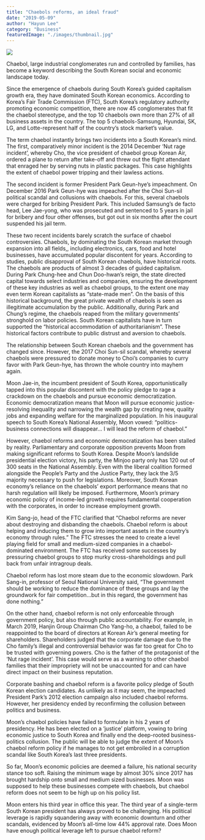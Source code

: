 ```yaml
---
title: "Chaebols reforms, an ideal fraud"
date: "2019-05-09"
author: "Hayun Lee"
category: "Business"
featuredImage: "./images/thumbnail.jpg"
---
```


![](/images/thumbnail.jpg)

Chaebol, large industrial conglomerates run and controlled by families, has become a keyword describing the South Korean social and economic landscape today.

Since the emergence of chaebols during South Korea’s guided capitalism growth era, they have dominated South Korean economics. According to Korea’s Fair Trade Commission (FTC), South Korea’s regulatory authority promoting economic competition, there are now 45 conglomerates that fit the chaebol stereotype, and the top 10 chaebols own more than 27% of all business assets in the country. The top 5 chaebols-Samsung, Hyundai, SK, LG, and Lotte-represent half of the country’s stock market’s value.

The term chaebol instantly brings two incidents into a South Korean’s mind. The first, comparatively minor incident is the 2014 December ‘Nut rage incident’, whereby Cho, the vice president of chaebol group Korean Air, ordered a plane to return after take-off and threw out the flight attendant that enraged her by serving nuts in plastic packages. This case highlights the extent of chaebol power tripping and their lawless actions.

The second incident is former President Park Geun-hye’s impeachment. On December 2016 Park Geun-hye was impeached after the Choi Sun-sil political scandal and collusions with chaebols. For this, several chaebols were charged for bribing President Park. This included Samsung’s de facto head, Lee Jae-yong, who was prosecuted and sentenced to 5 years in jail for bribery and four other offenses, but got out in six months after the court suspended his jail term.

These two recent incidents barely scratch the surface of chaebol controversies. Chaebols, by dominating the South Korean market through expansion into all fields,, including electronics, cars, food and hotel businesses, have accumulated popular discontent for years. According to studies, public disapproval of South Korean chaebols, have historical roots. The chaebols are products of almost 3 decades of guided capitalism. During Park Chung-hee and Chun Doo-hwan’s reign, the state directed capital towards select industries and companies, ensuring the development of these key industries as well as chaebol groups, to the extent one may even term Korean capitalists as “state-made men”. On the basis of this historical background, the great private wealth of chaebols is seen as illegitimate accumulation by the public. Additionally, during Park and Chung’s regime, the chaebols reaped from the military governments’ stronghold on labor policies. South Korean capitalists have in turn supported the “historical accommodation of authoritarianism”. These historical factors contribute to public distrust and aversion to chaebols.

The relationship between South Korean chaebols and the government has changed since. However, the 2017 Choi Sun-sil scandal, whereby several chaebols were pressured to donate money to Choi’s companies to curry favor with Park Geun-hye, has thrown the whole country into mayhem again.

Moon Jae-in, the incumbent president of South Korea, opportunistically tapped into this popular discontent with the policy pledge to rage a crackdown on the chaebols and pursue economic democratization. Economic democratization means that Moon will pursue economic justice-resolving inequality and narrowing the wealth gap by creating new, quality jobs and expanding welfare for the marginalized population. In his inaugural speech to South Korea’s National Assembly, Moon vowed: “politics-business connections will disappear… I will lead the reform of chaebol.”

However, chaebol reforms and economic democratization has been stalled by reality. Parliamentary and corporate opposition prevents Moon from making significant reforms to South Korea. Despite Moon’s landslide presidential election victory, his party, the Minjoo party only has 120 out of 300 seats in the National Assembly. Even with the liberal coalition formed alongside the People’s Party and the Justice Party, they lack the 3/5 majority necessary to push for legislations. Moreover, South Korean economy’s reliance on the chaebols’ export performance means that no harsh regulation will likely be imposed. Furthermore, Moon’s primary economic policy of income-led growth requires fundamental cooperation with the corporates, in order to increase employment growth.

Kim Sang-jo, head of the FTC clarified that “Chaebol reforms are never about destroying and disbanding the chaebols. Chaebol reform is about helping and inducing them to grow into important assets in the country’s economy through rules.” The FTC stresses the need to create a level playing field for small and medium-sized companies in a chaebol-dominated environment. The FTC has received some successes by pressuring chaebol groups to stop murky cross-shareholdings and pull back from unfair intragroup deals.

Chaebol reform has lost more steam due to the economic slowdown. Park Sang-in, professor of Seoul National University said, “The government should be working to reduce the dominance of these groups and lay the groundwork for fair competition…but in this regard, the government has done nothing.”

On the other hand, chaebol reform is not only enforceable through government policy, but also through public accountability. For example, in March 2019, Hanjin Group Chairman Cho Yang-ho, a chaebol, failed to be reappointed to the board of directors at Korean Air’s general meeting for shareholders. Shareholders judged that the corporate damage due to the Cho family’s illegal and controversial behavior was far too great for Cho to be trusted with governing powers. Cho is the father of the protagonist of the ‘Nut rage incident’. This case would serve as a warning to other chaebol families that their impropriety will not be unaccounted for and can have direct impact on their business reputation.

Corporate bashing and chaebol reform is a favorite policy pledge of South Korean election candidates. As unlikely as it may seem, the impeached President Park’s 2012 election campaign also included chaebol reforms. However, her presidency ended by reconfirming the collusion between politics and business.

Moon’s chaebol policies have failed to formulate in his 2 years of presidency. He has been elected on a ‘justice’ platform, vowing to bring economic justice to South Korea and finally end the deep-rooted business-politics collusion. The public will be able to judge the extent of Moon’s chaebol reform policy if he manages to not get embroiled in a corruption scandal like South Korea’s last three presidents.

So far, Moon’s economic policies are deemed a failure, his national security stance too soft. Raising the minimum wage by almost 30% since 2017 has brought hardship onto small and medium sized businesses. Moon was supposed to help these businesses compete with chaebols, but chaebol reform does not seem to be high up on his policy list.

Moon enters his third year in office this year. The third year of a single-term South Korean president has always proved to be challenging. His political leverage is rapidly squandering away with economic downturn and other scandals, evidenced by Moon’s all-time low 44% approval rate. Does Moon have enough political leverage left to pursue chaebol reform?
